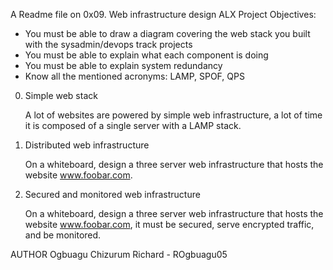 A Readme file on 0x09. Web infrastructure design ALX Project
Objectives:
- You must be able to draw a diagram covering the web stack you built with the sysadmin/devops track projects
- You must be able to explain what each component is doing
- You must be able to explain system redundancy
- Know all the mentioned acronyms: LAMP, SPOF, QPS

0. Simple web stack

    A lot of websites are powered by simple web infrastructure, a lot of time it is composed of a single server with a LAMP stack.

1. Distributed web infrastructure

    On a whiteboard, design a three server web infrastructure that hosts the website www.foobar.com.

2. Secured and monitored web infrastructure

    On a whiteboard, design a three server web infrastructure that hosts the website www.foobar.com, it must be secured, serve encrypted traffic, and be monitored.

AUTHOR
Ogbuagu Chizurum Richard - ROgbuagu05
